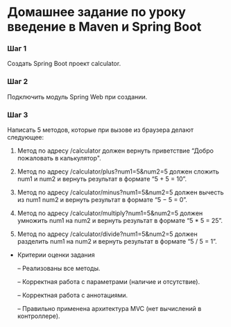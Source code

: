 # Домашнее задание по уроку  введение в Maven и Spring Boot

 

### Шаг 1

Создать Spring Boot проект calculator.

### Шаг 2

Подключить модуль Spring Web при создании.

### Шаг 3

Написать 5 методов, которые при вызове из браузера делают следующее:

1. Метод по адресу /calculator должен вернуть приветствие “Добро пожаловать в калькулятор".

2. Метод по адресу /calculator/plus?num1=5&num2=5 должен сложить num1 и num2 и вернуть результат в формате “5 + 5 = 10”.

3. Метод по адресу /calculator/minus?num1=5&num2=5 должен вычесть из num1 num2 и вернуть результат в формате “5 − 5 = 0”.

4. Метод по адресу /calculator/multiply?num1=5&num2=5 должен умножить num1 на num2 и вернуть результат в формате “5 * 5 = 25”.

5. Метод по адресу /calculator/divide?num1=5&num2=5 должен разделить num1 на num2 и вернуть результат в формате “5 / 5 = 1”.

 


- Критерии оценки задания
    
    – Реализованы все методы.
    
    – Корректная работа с параметрами (наличие и отсутствие).
    
    – Корректная работа с аннотациями.
    
    – Правильно применена архитектура MVC (нет вычислений в контроллере).
